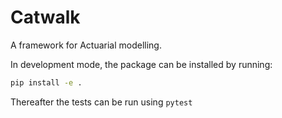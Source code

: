 # Catwalk

 A framework for Actuarial modelling.

 In development mode, the package can be installed by running:

 ```sh
 pip install -e .
 ```

Thereafter the tests can be run using `pytest`
